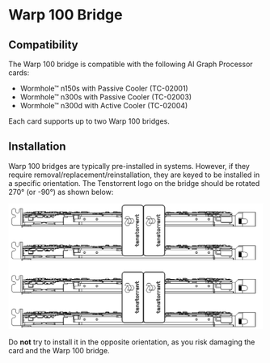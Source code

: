 # Warp 100 Bridge

## Compatibility

The Warp 100 bridge is compatible with the following AI Graph Processor cards:

- Wormhole™ n150s with Passive Cooler (TC-02001)
- Wormhole™ n300s with Passive Cooler (TC-02003)
- Wormhole™ n300d with Active Cooler (TC-02004)

Each card supports up to two Warp 100 bridges.

## Installation

Warp 100 bridges are typically pre-installed in systems. However, if they require removal/replacement/reinstallation, they are keyed to be installed in a specific orientation. The Tenstorrent logo on the bridge should be rotated 270° (or -90°) as shown below:

![](.\warp100yes.png)

Do **not** try to install it in the opposite orientation, as you risk damaging the card and the Warp 100 bridge.